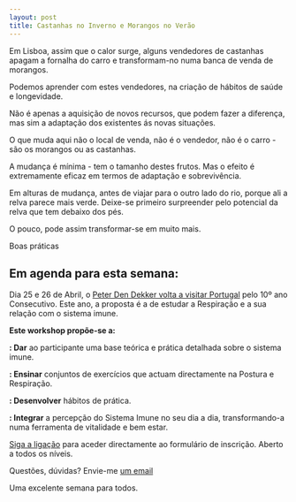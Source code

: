 ```yaml
---
layout: post
title: Castanhas no Inverno e Morangos no Verão
---
```

Em Lisboa, assim que o calor surge, alguns vendedores de castanhas apagam a fornalha do carro e transformam-no numa banca de venda de morangos. 

Podemos aprender com estes vendedores, na criação de hábitos de saúde e longevidade. 

Não é apenas a aquisição de novos recursos, que podem fazer a diferença, mas sim a adaptação dos existentes ás novas situações.

O que muda aqui não o local de venda, não é o vendedor, não é o carro - são os morangos ou as castanhas.

A mudança é mínima - tem o tamanho destes frutos. Mas o efeito é extremamente eficaz em termos de adaptação e sobrevivência. 

Em alturas de mudança, antes de viajar para o outro lado do rio, porque ali a relva parece mais verde. Deixe-se primeiro surpreender pelo potencial da relva que tem debaixo dos pés.

O pouco, pode assim transformar-se em muito mais. 

Boas práticas

## Em agenda para esta semana:

Dia 25 e 26 de Abril, o [Peter Den Dekker volta a visitar Portugal](http://lourencoazevedo.com/2015/03/03/peter.html) pelo 10º ano Consecutivo. Este ano, a proposta é a de estudar a Respiração e a sua relação com o sistema imune.

**Este workshop propõe-se a:**

**: Dar** ao participante uma base teórica e prática detalhada sobre o sistema imune.

**: Ensinar** conjuntos de exercícios que actuam directamente na Postura e Respiração.

**: Desenvolver** hábitos de prática.

**: Integrar** a percepção do Sistema Imune no seu dia a dia, transformando-a numa ferramenta de vitalidade e bem estar.

[Siga a ligação](http://form.jotformeu.com/form/40704420027340) para aceder directamente ao formulário de inscrição. Aberto a todos os níveis.

Questões, dúvidas? Envie-me [um email](http://lourencoazevedo.com/contacto.html)

Uma excelente semana para todos.
